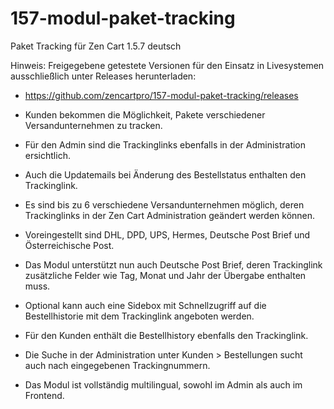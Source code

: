 # 157-modul-paket-tracking
Paket Tracking für Zen Cart 1.5.7 deutsch

Hinweis: 
Freigegebene getestete Versionen für den Einsatz in Livesystemen ausschließlich unter Releases herunterladen:
* https://github.com/zencartpro/157-modul-paket-tracking/releases

* Kunden bekommen die Möglichkeit, Pakete verschiedener Versandunternehmen zu tracken.
* Für den Admin sind die Trackinglinks ebenfalls in der Administration ersichtlich. 
* Auch die Updatemails bei Änderung des Bestellstatus enthalten den Trackinglink.
* Es sind bis zu 6 verschiedene Versandunternehmen möglich, deren Trackinglinks in der Zen Cart Administration geändert werden können.
* Voreingestellt sind DHL, DPD, UPS, Hermes, Deutsche Post Brief und Österreichische Post.
* Das Modul unterstützt nun auch Deutsche Post Brief, deren Trackinglink zusätzliche Felder wie Tag, Monat und Jahr der Übergabe enthalten muss. 
* Optional kann auch eine Sidebox mit Schnellzugriff auf die Bestellhistorie mit dem Trackinglink angeboten werden.
* Für den Kunden enthält die Bestellhistory ebenfalls den Trackinglink.
* Die Suche in der Administration unter Kunden > Bestellungen sucht auch nach eingegebenen Trackingnummern. 
* Das Modul ist vollständig multilingual, sowohl im Admin als auch im Frontend. 
